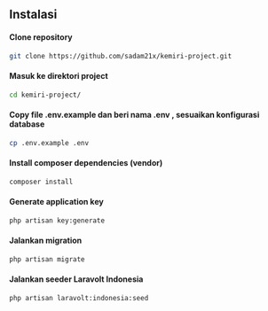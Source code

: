 ## __Instalasi__

<h4>Clone repository</h4>

```sh
git clone https://github.com/sadam21x/kemiri-project.git
```
<h4>Masuk ke direktori project</h4>

```sh
cd kemiri-project/
```
<h4>Copy file .env.example dan beri nama .env , sesuaikan konfigurasi database</h4>

```sh
cp .env.example .env
```
<h4>Install composer dependencies (vendor)</h4>

```sh
composer install
```
<h4>Generate application key</h4>

```sh
php artisan key:generate
```
<h4>Jalankan migration</h4>

```sh
php artisan migrate
```
<h4>Jalankan seeder Laravolt Indonesia</h4>

```sh
php artisan laravolt:indonesia:seed
```